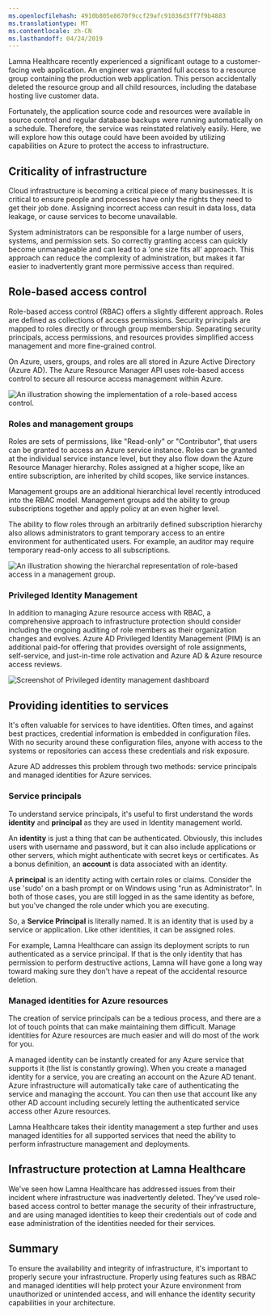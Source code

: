 ```yaml
---
ms.openlocfilehash: 4910b805e8670f9ccf29afc91036d3ff7f9b4883
ms.translationtype: MT
ms.contentlocale: zh-CN
ms.lasthandoff: 04/24/2019
---
```

Lamna Healthcare recently experienced a significant outage to a customer-facing web application. An engineer was granted full access to a resource group containing the production web application. This person accidentally deleted the resource group and all child resources, including the database hosting live customer data. 

Fortunately, the application source code and resources were available in source control and regular database backups were running automatically on a schedule. Therefore, the service was reinstated relatively easily. Here, we will explore how this outage could have been avoided by utilizing capabilities on Azure to protect the access to infrastructure.

## <a name="criticality-of-infrastructure"></a>Criticality of infrastructure

Cloud infrastructure is becoming a critical piece of many businesses. It is critical to ensure people and processes have only the rights they need to get their job done. Assigning incorrect access can result in data loss, data leakage, or cause services to become unavailable. 

System administrators can be responsible for a large number of users, systems, and permission sets. So correctly granting access can quickly become unmanageable and can lead to a 'one size fits all' approach. This approach can reduce the complexity of administration, but makes it far easier to inadvertently grant more permissive access than required.

## <a name="role-based-access-control"></a>Role-based access control

Role-based access control (RBAC) offers a slightly different approach. Roles are defined as collections of access permissions. Security principals are mapped to roles directly or through group membership. Separating security principals, access permissions, and resources provides simplified access management and more fine-grained control.

On Azure, users, groups, and roles are all stored in Azure Active Directory (Azure AD). The Azure Resource Manager API uses role-based access control to secure all resource access management within Azure.

![An illustration showing the implementation of a role-based access control.](../media/ACL_Based_Access.png)

<!-- ![Role-based access control](../media/Role_Based_Access.png)
 -->

### <a name="roles-and-management-groups"></a>Roles and management groups

Roles are sets of permissions, like "Read-only" or "Contributor", that users can be granted to access an Azure service instance. Roles can be granted at the individual service instance level, but they also flow down the Azure Resource Manager hierarchy. Roles assigned at a higher scope, like an entire subscription, are inherited by child scopes, like service instances. 

Management groups are an additional hierarchical level recently introduced into the RBAC model. Management groups add the ability to group subscriptions together and apply policy at an even higher level.

The ability to flow roles through an arbitrarily defined subscription hierarchy also allows administrators to grant temporary access to an entire environment for authenticated users. For example, an auditor may require temporary read-only access to all subscriptions.

![An illustration showing the hierarchal representation of role-based access in a management group.](../media/management_groups.png)

### <a name="privileged-identity-management"></a>Privileged Identity Management

In addition to managing Azure resource access with RBAC, a comprehensive approach to infrastructure protection should consider including the ongoing auditing of role members as their organization changes and evolves. Azure AD Privileged Identity Management (PIM) is an additional paid-for offering that provides oversight of role assignments, self-service, and just-in-time role activation and Azure AD & Azure resource access reviews.

![Screenshot of Privileged identity management dashboard](../media/PIM_Dashboard.png)

## <a name="providing-identities-to-services"></a>Providing identities to services

It's often valuable for services to have identities. Often times, and against best practices, credential information is embedded in configuration files. With no security around these configuration files, anyone with access to the systems or repositories can access these credentials and risk exposure.

Azure AD addresses this problem through two methods: service principals and managed identities for Azure services.

### <a name="service-principals"></a>Service principals

To understand service principals, it's useful to first understand the words **identity** and **principal** as they are used in Identity management world.

An **identity** is just a thing that can be authenticated. Obviously, this includes users with username and password, but it can also include applications or other servers, which might authenticate with secret keys or certificates. As a bonus definition, an **account** is data associated with an identity.

A **principal** is an identity acting with certain roles or claims. Consider the use 'sudo' on a bash prompt or on Windows using "run as Administrator". In both of those cases, you are still logged in as the same identity as before, but you've changed the role under which you are executing.

So, a **Service Principal** is literally named. It is an identity that is used by a service or application. Like other identities, it can be assigned roles.

For example, Lamna Healthcare can assign its deployment scripts to run authenticated as a service principal. If that is the only identity that has permission to perform destructive actions, Lamna will have gone a long way toward making sure they don't have a repeat of the accidental resource deletion.

### <a name="managed-identities-for-azure-resources"></a>Managed identities for Azure resources

The creation of service principals can be a tedious process, and there are a lot of touch points that can make maintaining them difficult. Manage identities for Azure resources are much easier and will do most of the work for you.

A managed identity can be instantly created for any Azure service that supports it (the list is constantly growing). When you create a managed identity for a service, you are creating an account on the Azure AD tenant. Azure infrastructure will automatically take care of authenticating the service and managing the account. You can then use that account like any other AD account including securely letting the authenticated service access other Azure resources.

Lamna Healthcare takes their identity management a step further and uses managed identities for all supported services that need the ability to perform infrastructure management and deployments.

## <a name="infrastructure-protection-at-lamna-healthcare"></a>Infrastructure protection at Lamna Healthcare

We've seen how Lamna Healthcare has addressed issues from their incident where infrastructure was inadvertently deleted. They've used role-based access control to better manage the security of their infrastructure, and are using managed identities to keep their credentials out of code and ease administration of the identities needed for their services.

## <a name="summary"></a>Summary

To ensure the availability and integrity of infrastructure, it's important to properly secure your infrastructure. Properly using features such as RBAC and managed  identities will help protect your Azure environment from unauthorized or unintended access, and will enhance the identity security capabilities in your architecture.